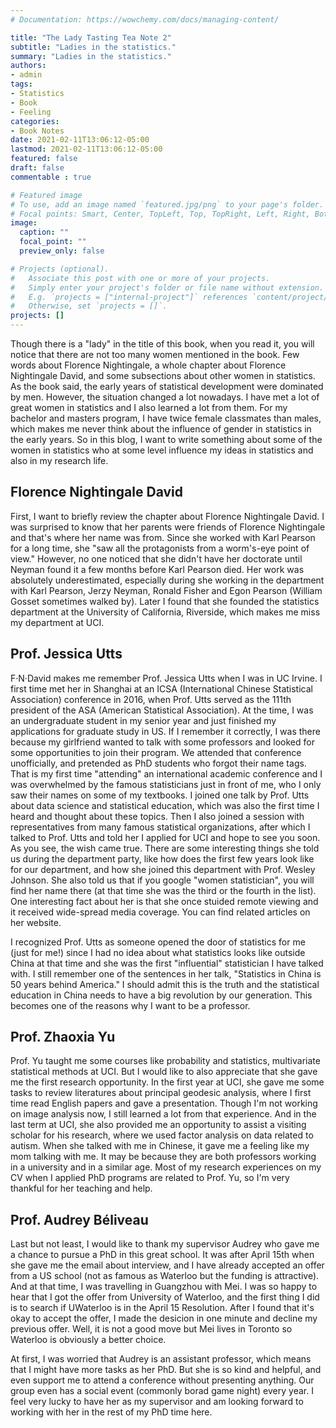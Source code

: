 ```yaml
---
# Documentation: https://wowchemy.com/docs/managing-content/

title: "The Lady Tasting Tea Note 2"
subtitle: "Ladies in the statistics."
summary: "Ladies in the statistics."
authors:
- admin
tags: 
- Statistics
- Book
- Feeling
categories: 
- Book Notes
date: 2021-02-11T13:06:12-05:00
lastmod: 2021-02-11T13:06:12-05:00
featured: false
draft: false
commentable : true

# Featured image
# To use, add an image named `featured.jpg/png` to your page's folder.
# Focal points: Smart, Center, TopLeft, Top, TopRight, Left, Right, BottomLeft, Bottom, BottomRight.
image:
  caption: ""
  focal_point: ""
  preview_only: false

# Projects (optional).
#   Associate this post with one or more of your projects.
#   Simply enter your project's folder or file name without extension.
#   E.g. `projects = ["internal-project"]` references `content/project/deep-learning/index.md`.
#   Otherwise, set `projects = []`.
projects: []
---
```


Though there is a "lady" in the title of this book, when you read it, you will notice that there are not too many women mentioned in the book. Few words about Florence Nightingale, a whole chapter about Florence Nightingale David, and some subsections about other women in statistics. As the book said, the early years of statistical development were dominated by men. However, the situation changed a lot nowadays. I have met a lot of great women in statistics and I also learned a lot from them. For my bachelor and masters program, I have twice female classmates than males, which makes me never think about the influence of gender in statistics in the early years. So in this blog, I want to write something about some of the women in statistics who at some level influence my ideas in statistics and also in my research life.

## Florence Nightingale David

First, I want to briefly review the chapter about Florence Nightingale David. I was surprised to know that her parents were friends of Florence Nightingale and that's where her name was from. Since she worked with Karl Pearson for a long time, she "saw all the protagonists from a worm's-eye point of view." However, no one noticed that she didn't have her doctorate until Neyman found it a few months before Karl Pearson died. Her work was absolutely underestimated, especially during she working in the department with Karl Pearson, Jerzy Neyman, Ronald Fisher and Egon Pearson (William Gosset sometimes walked by). Later I found that she founded the statistics department at the University of California, Riverside, which makes me miss my department at UCI.

## Prof. Jessica Utts

F·N·David makes me remember Prof. Jessica Utts when I was in UC Irvine. I first time met her in Shanghai at an ICSA (International Chinese Statistical Association) conference in 2016, when Prof. Utts served as the 111th president of the ASA (American Statistical Association). At the time, I was an undergraduate student in my senior year and just finished my applications for graduate study in US. If I remember it correctly, I was there because my girlfriend wanted to talk with some professors and looked for some opportunities to join their program. We attended that conference unofficially, and pretended as PhD students who forgot their name tags. That is my first time "attending" an international academic conference and I was overwhelmed by the famous statisticians just in front of me, who I only saw their names on some of my textbooks. I joined one talk by Prof. Utts about data science and statistical education, which was also the first time I heard and thought about these topics. Then I also joined a session with representatives from many famous statistical organizations, after which I talked to Prof. Utts and told her I applied for UCI and hope to see you soon. As you see, the wish came true. There are some interesting things she told us during the department party, like how does the first few years look like for our department, and how she joined this department with Prof. Wesley Johnson. She also told us that if you google "women statistician", you will find her name there (at that time she was the third or the fourth in the list). One interesting fact about her is that she once stuided remote viewing and it received wide-spread media coverage. You can find related articles on her website.

I recognized Prof. Utts as someone opened the door of statistics for me (just for me!) since I had no idea about what statistics looks like outside China at that time and she was the first "influential" statistician I have talked with. I still remember one of the sentences in her talk, "Statistics in China is 50 years behind America." I should admit this is the truth and the statistical education in China needs to have a big revolution by our generation. This becomes one of the reasons why I want to be a professor. 


## Prof. Zhaoxia Yu

Prof. Yu taught me some courses like probability and statistics, multivariate statistical methods at UCI. But I would like to also appreciate that she gave me the first research opportunity. In the first year at UCI, she gave me some tasks to review literatures about principal geodesic analysis, where I first time read English papers and gave a presentation. Though I'm not working on image analysis now, I still learned a lot from that experience. And in the last term at UCI, she also provided me an opportunity to assist a visiting scholar for his research, where we used factor analysis on data related to autism. When she talked with me in Chinese, it gave me a feeling like my mom talking with me. It may be because they are both professors working in a university and in a similar age. Most of my research experiences on my CV when I applied PhD programs are related to Prof. Yu, so I'm very thankful for her teaching and help.

## Prof. Audrey Béliveau

Last but not least, I would like to thank my supervisor Audrey who gave me a chance to pursue a PhD in this great school. It was after April 15th when she gave me the email about interview, and I have already accepted an offer from a US school (not as famous as Waterloo but the funding is attractive). And at that time, I was travelling in Guangzhou with Mei. I was so happy to hear that I got the offer from University of Waterloo, and the first thing I did is to search if UWaterloo is in the April 15 Resolution. After I found that it's okay to accept the offer, I made the desicion in one minute and decline my previous offer. Well, it is not a good move but Mei lives in Toronto so Waterloo is obviously a better choice.

At first, I was worried that Audrey is an assistant professor, which means that I might have more tasks as her PhD. But she is so kind and helpful, and even support me to attend a conference without presenting anything. Our group even has a social event (commonly borad game night) every year. I feel very lucky to have her as my supervisor and am looking forward to working with her in the rest of my PhD time here.

